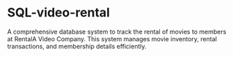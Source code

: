 # SQL-video-rental
A comprehensive database system to track the rental of movies to members at RentalA Video Company. This system manages movie inventory, rental transactions, and membership details efficiently.
